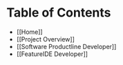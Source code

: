 # Table of Contents

* [[Home]]
* [[Project Overview]]
* [[Software Productline Developer]]
* [[FeatureIDE Developer]]